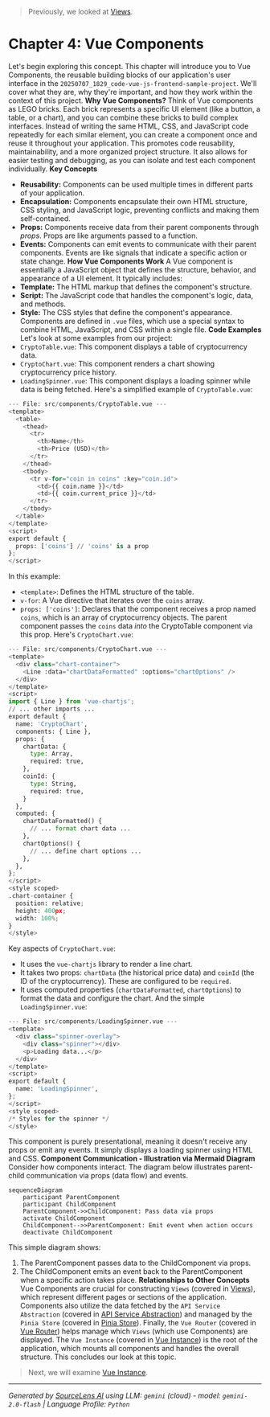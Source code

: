 > Previously, we looked at [Views](03_views.md).

# Chapter 4: Vue Components
Let's begin exploring this concept. This chapter will introduce you to Vue Components, the reusable building blocks of our application's user interface in the `20250707_1829_code-vue-js-frontend-sample-project`. We'll cover what they are, why they're important, and how they work within the context of this project.
**Why Vue Components?**
Think of Vue components as LEGO bricks. Each brick represents a specific UI element (like a button, a table, or a chart), and you can combine these bricks to build complex interfaces. Instead of writing the same HTML, CSS, and JavaScript code repeatedly for each similar element, you can create a component once and reuse it throughout your application.
This promotes code reusability, maintainability, and a more organized project structure. It also allows for easier testing and debugging, as you can isolate and test each component individually.
**Key Concepts**
*   **Reusability:** Components can be used multiple times in different parts of your application.
*   **Encapsulation:** Components encapsulate their own HTML structure, CSS styling, and JavaScript logic, preventing conflicts and making them self-contained.
*   **Props:** Components receive data from their parent components through *props*. Props are like arguments passed to a function.
*   **Events:** Components can emit events to communicate with their parent components. Events are like signals that indicate a specific action or state change.
**How Vue Components Work**
A Vue component is essentially a JavaScript object that defines the structure, behavior, and appearance of a UI element. It typically includes:
*   **Template:** The HTML markup that defines the component's structure.
*   **Script:** The JavaScript code that handles the component's logic, data, and methods.
*   **Style:** The CSS styles that define the component's appearance.
Components are defined in `.vue` files, which use a special syntax to combine HTML, JavaScript, and CSS within a single file.
**Code Examples**
Let's look at some examples from our project:
*   `CryptoTable.vue`: This component displays a table of cryptocurrency data.
*   `CryptoChart.vue`: This component renders a chart showing cryptocurrency price history.
*   `LoadingSpinner.vue`: This component displays a loading spinner while data is being fetched.
Here's a simplified example of `CryptoTable.vue`:
```python
--- File: src/components/CryptoTable.vue ---
<template>
  <table>
    <thead>
      <tr>
        <th>Name</th>
        <th>Price (USD)</th>
      </tr>
    </thead>
    <tbody>
      <tr v-for="coin in coins" :key="coin.id">
        <td>{{ coin.name }}</td>
        <td>{{ coin.current_price }}</td>
      </tr>
    </tbody>
  </table>
</template>
<script>
export default {
  props: ['coins'] // 'coins' is a prop
};
</script>
```
In this example:
*   `<template>`: Defines the HTML structure of the table.
*   `v-for`:  A Vue directive that iterates over the `coins` array.
*   `props: ['coins']`: Declares that the component receives a prop named `coins`, which is an array of cryptocurrency objects. The parent component passes the `coins` data *into* the CryptoTable component via this prop.
Here's `CryptoChart.vue`:
```python
--- File: src/components/CryptoChart.vue ---
<template>
  <div class="chart-container">
    <Line :data="chartDataFormatted" :options="chartOptions" />
  </div>
</template>
<script>
import { Line } from 'vue-chartjs';
// ... other imports ...
export default {
  name: 'CryptoChart',
  components: { Line },
  props: {
    chartData: {
      type: Array,
      required: true,
    },
    coinId: {
      type: String,
      required: true,
    }
  },
  computed: {
    chartDataFormatted() {
      // ... format chart data ...
    },
    chartOptions() {
      // ... define chart options ...
    },
  },
};
</script>
<style scoped>
.chart-container {
  position: relative;
  height: 400px;
  width: 100%;
}
</style>
```
Key aspects of `CryptoChart.vue`:
*   It uses the `vue-chartjs` library to render a line chart.
*   It takes two props: `chartData` (the historical price data) and `coinId` (the ID of the cryptocurrency). These are configured to be `required`.
*   It uses computed properties (`chartDataFormatted`, `chartOptions`) to format the data and configure the chart.
And the simple `LoadingSpinner.vue`:
```python
--- File: src/components/LoadingSpinner.vue ---
<template>
  <div class="spinner-overlay">
    <div class="spinner"></div>
    <p>Loading data...</p>
  </div>
</template>
<script>
export default {
  name: 'LoadingSpinner',
};
</script>
<style scoped>
/* Styles for the spinner */
</style>
```
This component is purely presentational, meaning it doesn't receive any props or emit any events. It simply displays a loading spinner using HTML and CSS.
**Component Communication - Illustration via Mermaid Diagram**
Consider how components interact. The diagram below illustrates parent-child communication via props (data flow) and events.
```mermaid
sequenceDiagram
    participant ParentComponent
    participant ChildComponent
    ParentComponent->>ChildComponent: Pass data via props
    activate ChildComponent
    ChildComponent-->>ParentComponent: Emit event when action occurs
    deactivate ChildComponent
```
This simple diagram shows:
1.  The ParentComponent passes data to the ChildComponent via props.
2.  The ChildComponent emits an event back to the ParentComponent when a specific action takes place.
**Relationships to Other Concepts**
Vue Components are crucial for constructing `Views` (covered in [Views](06_views.md)), which represent different pages or sections of the application. Components also utilize the data fetched by the `API Service Abstraction` (covered in [API Service Abstraction](04_api-service-abstraction.md)) and managed by the `Pinia Store` (covered in [Pinia Store](05_pinia-store.md)). Finally, the `Vue Router` (covered in [Vue Router](03_vue-router.md)) helps manage which `Views` (which use Components) are displayed. The `Vue Instance` (covered in [Vue Instance](01_vue-instance.md)) is the root of the application, which mounts all components and handles the overall structure.
This concludes our look at this topic.

> Next, we will examine [Vue Instance](05_vue-instance.md).


---

*Generated by [SourceLens AI](https://github.com/openXFlow/sourceLensAI) using LLM: `gemini` (cloud) - model: `gemini-2.0-flash` | Language Profile: `Python`*